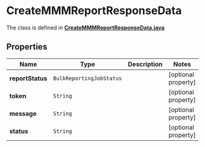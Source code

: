 

# CreateMMMReportResponseData

The class is defined in **[CreateMMMReportResponseData.java](../../src/main/java/org/openapitools/model/CreateMMMReportResponseData.java)**

## Properties

Name | Type | Description | Notes
------------ | ------------- | ------------- | -------------
**reportStatus** | `BulkReportingJobStatus` |  |  [optional property]
**token** | `String` |  |  [optional property]
**message** | `String` |  |  [optional property]
**status** | `String` |  |  [optional property]






